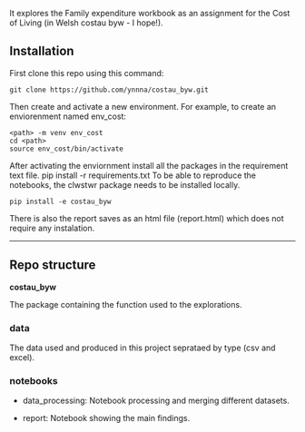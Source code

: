 It explores the Family expenditure workbook as an assignment for the Cost of Living (in Welsh costau byw - I hope!). 
## Installation
First clone this repo using this command:

    git clone https://github.com/ynnna/costau_byw.git

Then create and activate a new environment. For example, to create an enviorenment named env_cost:

    <path> -m venv env_cost
    cd <path>
    source env_cost/bin/activate

After activating the enviornment install all the packages in the requirement text file.
    pip install -r requirements.txt
To be able to reproduce the notebooks, the clwstwr package needs to be installed locally.

    pip install -e costau_byw


There is also the report saves as an html file (report.html) which does not require any instalation. 

---

## Repo structure

 **costau_byw**

The package containing the function used to the explorations.  

### **data**

The data used and produced in this project seprataed by type (csv and excel).

### **notebooks**

- data_processing: Notebook processing and merging different datasets.

- report: Notebook showing the main findings.








